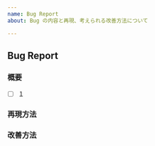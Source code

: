 ```yaml
---
name: Bug Report 
about: Bug の内容と再現、考えられる改善方法について

---
```


## Bug Report

### 概要 
- [ ] １

### 再現方法

### 改善方法 
